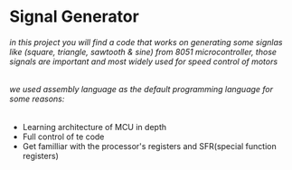 <h1>Signal Generator</h1>
<h6>in this project you will find a code that works on generating some signlas like (square, triangle, sawtooth & sine) from 8051 microcontroller, those signals are important and most widely used for speed control of motors</h6>
<h6>we used assembly language as the default programming language for some reasons:</h6>
<ul>
  <li>Learning architecture of MCU in depth</li>
  <li>Full control of te code</li>
  <li>Get familliar with the processor's registers and SFR(special function registers)</li>
</ul>
